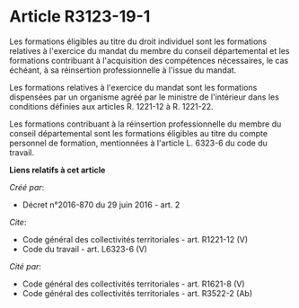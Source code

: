 # Article R3123-19-1

Les formations éligibles au titre du droit individuel sont les formations relatives à l'exercice du mandat du membre du
conseil départemental et les formations contribuant à l'acquisition des compétences nécessaires, le cas échéant, à sa
réinsertion professionnelle à l'issue du mandat. 

Les formations relatives à l'exercice du mandat sont les formations dispensées par un organisme agréé par le ministre de
l'intérieur dans les conditions définies aux articles R. 1221-12 à R. 1221-22. 

Les formations contribuant à la réinsertion professionnelle du membre du conseil départemental sont les formations éligibles
au titre du compte personnel de formation, mentionnées à l'article L. 6323-6 du code du travail.

**Liens relatifs à cet article**

_Créé par_:

  - Décret n°2016-870 du 29 juin 2016 - art. 2

_Cite_:

  - Code général des collectivités territoriales - art. R1221-12 (V)
  - Code du travail - art. L6323-6 (V)

_Cité par_:

  - Code général des collectivités territoriales - art. R1621-8 (V)
  - Code général des collectivités territoriales - art. R3522-2 (Ab)
